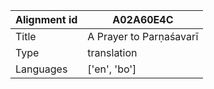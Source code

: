 |Alignment id | A02A60E4C
| --- | --- 
|Title | A Prayer to Parṇaśavarī 
|Type | translation
|Languages | ['en', 'bo']
